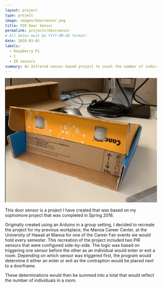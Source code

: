```yaml
---
layout: project
type: project
image: images/doorsensor.png
title: PIR Door Sensor
permalink: projects/doorsensor
# All dates must be YYYY-MM-DD format!
date: 2020-03-01
labels:
  - Raspberry Pi
  - C
  - IR sensors
summary: An Infrared sensor based project to count the number of individuals entering and exiting a room.
---
```


<img class="ui medium right floated rounded image" src="../images/doorsensor.png">

This door sensor is a project I have created that was based on my sophomore project that was completed in Spring 2018.

Originally created using an Arduino in a group setting, I decided to recreate the project for my previous workplace, the Manoa Career Center, at the University of Hawaii at Manoa for one of the Career Fair events we would hold every semester. This recreation of the project included two PIR sensors that were configured side-by-side. The logic was based on triggering one sensor before the other as an individual would enter or exit a room. Depending on which sensor was triggered first, the program would determine it either an enter or exit as the contraption would be placed next to a doorframe.

These determinations would then be summed into a total that would reflect the number of individuals in a room.
 
